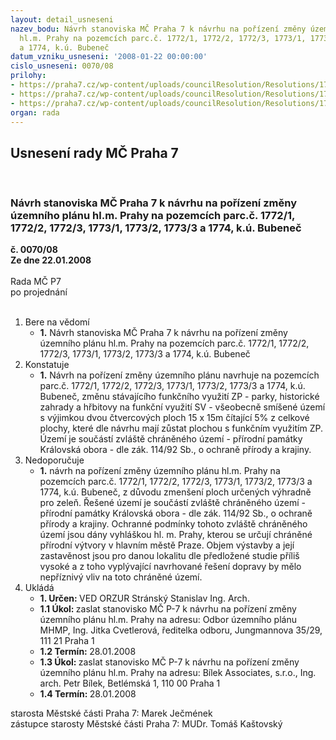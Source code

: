 ```yaml
---
layout: detail_usneseni
nazev_bodu: Návrh stanoviska MČ Praha 7 k návrhu na pořízení změny územního plánu
  hl.m. Prahy na pozemcích parc.č. 1772/1, 1772/2, 1772/3, 1773/1, 1773/2, 1773/3
  a 1774, k.ú. Bubeneč
datum_vzniku_usneseni: '2008-01-22 00:00:00'
cislo_usneseni: 0070/08
prilohy:
- https://praha7.cz/wp-content/uploads/councilResolution/Resolutions/17703/3-zah_11.doc
- https://praha7.cz/wp-content/uploads/councilResolution/Resolutions/17703/3-zah_21.doc
- https://praha7.cz/wp-content/uploads/councilResolution/Resolutions/17703/3-zah_13.doc
organ: rada
---
```

<div id="ucUsn_pList" class="usn">
	<span><h2>Usnesení rady MČ Praha 7 </h2>
<br></span><div class="standBody">
<span><h3>Návrh stanoviska MČ Praha 7 k návrhu na pořízení změny územního plánu hl.m. Prahy na pozemcích parc.č. 1772/1, 1772/2, 1772/3, 1773/1, 1773/2, 1773/3 a 1774, k.ú. Bubeneč</h3></span><div class="center">
		<strong>č. 0070/08</strong><br>
	</div>
<div class="center">
		<strong>Ze dne 22.01.2008</strong><br><br>
	</div>Rada MČ P7<br> po projednání<br><br><ol>
<li>Bere na vědomí<ul><li>
<strong>1.</strong> Návrh stanoviska MČ Praha 7 k návrhu na pořízení změny územního plánu hl.m. Prahy na pozemcích parc.č. 1772/1, 1772/2, 1772/3, 1773/1, 1773/2, 1773/3 a 1774, k.ú. Bubeneč</li></ul>
</li>
<li>Konstatuje<ul><li>
<strong>1.</strong> Návrh na pořízení změny územního plánu navrhuje na pozemcích parc.č. 1772/1, 1772/2, 1772/3, 1773/1, 1773/2, 1773/3 a 1774, k.ú. Bubeneč, změnu stávajícího funkčního využití ZP - parky, historické zahrady a hřbitovy na funkční využití SV  - všeobecně smíšené území s výjimkou dvou čtvercových ploch 15 x 15m čítající 5% z celkové plochy, které dle návrhu mají zůstat plochou s funkčním využitím ZP. Území je součástí zvláště chráněného území - přírodní památky Královská obora - dle zák. 114/92 Sb., o ochraně přírody a krajiny.</li></ul>
</li>
<li>Nedoporučuje<ul><li>
<strong>1.</strong> návrh na pořízení změny územního plánu hl.m. Prahy na pozemcích parc.č. 1772/1, 1772/2, 1772/3, 1773/1, 1773/2, 1773/3 a 1774, k.ú. Bubeneč, z důvodu zmenšení ploch určených výhradně pro zeleň. Řešené území je součástí zvláště chráněného území - přírodní památky Královská obora - dle zák. 114/92 Sb., o ochraně přírody a krajiny. Ochranné podmínky tohoto zvláště chráněného území jsou dány vyhláškou hl. m. Prahy, kterou se určují chráněné přírodní výtvory v hlavním městě Praze. Objem výstavby a její zastavěnost jsou pro danou lokalitu dle předložené studie příliš vysoké a z toho vyplývající navrhované řešení dopravy by mělo nepříznivý vliv na toto chráněné území.</li></ul>
</li>
<li>Ukládá<ul>
<li>
<strong>1. Určen: </strong>VED ORZUR  Stránský  Stanislav Ing. Arch.</li>
<li>
<strong>1.1 Úkol: </strong>zaslat stanovisko MČ P-7 k návrhu na pořízení změny územního plánu hl.m. Prahy na adresu: Odbor územního plánu MHMP, Ing. Jitka Cvetlerová, ředitelka odboru, Jungmannova 35/29, 111 21 Praha 1</li>
<li>
<strong>1.2 Termín: </strong>28.01.2008</li>
<li>
<strong>1.3 Úkol: </strong>zaslat stanovisko MČ P-7 k návrhu na pořízení změny územního plánu hl.m. Prahy na adresu: Bílek Associates, s.r.o., Ing. arch. Petr Bílek, Betlémská 1, 110 00 Praha 1 </li>
<li>
<strong>1.4 Termín: </strong>28.01.2008</li>
</ul>
</li>
</ol>starosta Městské části Praha 7: Marek Ječmének<br>zástupce starosty Městské části Praha 7: MUDr. Tomáš Kaštovský 
</div>
</div>
